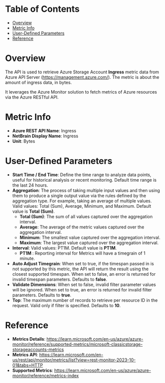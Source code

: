 # Table of Contents
- [Overview](#overview)
- [Metric Info](#metric-info)
- [User-Defined Parameters](#user-defined-parameters)
- [Reference](#reference)

# Overview <a name="overview"></a>
The API is used to retrieve Azure Storage Account <b>Ingress</b> metric data from Azure API Server (https://management.azure.com/). The metric is about the amount of ingress data, in bytes.

It leverages the Azure Monitor solution to fetch metrics of Azure resources via the Azure RESTful API.


# Metric Info <a name="metric-info"></a>
* <b>Azure REST API Name</b>: Ingress 
* <b>NetBrain Display Name</b>: Ingress
* <b>Unit</b>: Bytes

# User-Defined Parameters <a name="user-defined-parameters"></a>
* <b>Start Time / End Time</b>: Define the time range to analyze data points, useful for historical analysis or recent monitoring. Default time range is the last 24 hours.
* <b>Aggregation</b>: The process of taking multiple input values and then using them to produce a single output value via the rules defined by the aggregation type. For example, taking an average of multiple values. Valid values: Total (Sum), Average, Minimum, and Maximum. Default value is <b>Total (Sum)</b>.
  * <b>Total (Sum)</b>: The sum of all values captured over the aggregation interval.
  * <b>Average</b>: The average of the metric values captured over the aggregation interval.
  * <b>Minimum</b>: The smallest value captured over the aggregation interval.
  * <b>Maximum</b>: The largest value captured over the aggregation interval.
* <b>Interval</b>: Valid values: PT1M. Default value is <b>PT1M</b>.
  * <b>PT1M </b>: Reporting interval for Metrics will have a timegrain of 1 minute.
* <b>Auto Adjust Timegrain</b>: When set to true, if the timespan passed in is not supported by this metric, the API will return the result using the closest supported timespan. When set to false, an error is returned for invalid timespan parameters. Defaults to <b>false</b>.
* <b>Validate Dimensions</b>: When set to false, invalid filter parameter values will be ignored. When set to true, an error is returned for invalid filter parameters. Defaults to <b>true</b>.
* <b>Top</b>: The maximum number of records to retrieve per resource ID in the request. Valid only if filter is specified. Defaults to <b>10</b>.


# Reference <a name="reference"></a>
* <b>Metrics Details</b>: https://learn.microsoft.com/en-us/azure/azure-monitor/reference/supported-metrics/microsoft-classicstorage-storageaccounts-metrics
* <b>Metrics API</b>: https://learn.microsoft.com/en-us/rest/api/monitor/metrics/list?view=rest-monitor-2023-10-01&tabs=HTTP
* <b>Supported Metrics</b>: https://learn.microsoft.com/en-us/azure/azure-monitor/reference/metrics-index